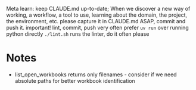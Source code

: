 Meta learn: keep CLAUDE.md up-to-date; When we discover a new way of working, a workflow, a tool to use, learning about the domain, the project, the environment, etc. please capture it in CLAUDE.md ASAP, commit and push it.
important! lint, commit, push very often
prefer `uv run` over running python directly
`./lint.sh` runs the linter, do it often please

# Notes

- list_open_workbooks returns only filenames - consider if we need absolute paths for better workbook identification
